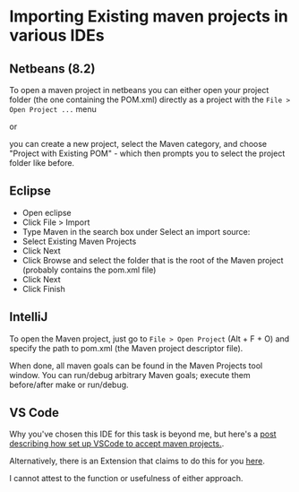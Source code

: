 # Importing Existing maven projects in various IDEs

## Netbeans (8.2)
To open a maven project in netbeans you can either open your project folder (the one containing the POM.xml) directly as a project with the `File > Open Project ...` menu

or

you can create a new project, select the Maven category, and choose "Project with Existing POM" - which then prompts you to select the project folder like before.

## Eclipse 

* Open eclipse
* Click File > Import
* Type Maven in the search box under Select an import source:
* Select Existing Maven Projects
* Click Next
* Click Browse and select the folder that is the root of the Maven project (probably contains the pom.xml file)
* Click Next
* Click Finish


## IntelliJ 
To open the Maven project, just go to `File > Open Project` (Alt + F + O) and specify the path to pom.xml (the Maven project descriptor file).

When done, all maven goals can be found in the Maven Projects tool window. You can run/debug arbitrary Maven goals; execute them before/after make or run/debug.

## VS Code
Why you've chosen this IDE for this task is beyond me, but here's a [post describing how set up VSCode to accept maven projects.](https://stackoverflow.com/questions/46671308/how-to-create-a-java-maven-project-that-works-in-visual-studio-code).

Alternatively, there is an Extension that claims to do this for you [here](https://marketplace.visualstudio.com/items?itemName=vscjava.vscode-maven).

I cannot attest to the function or usefulness of either approach.
